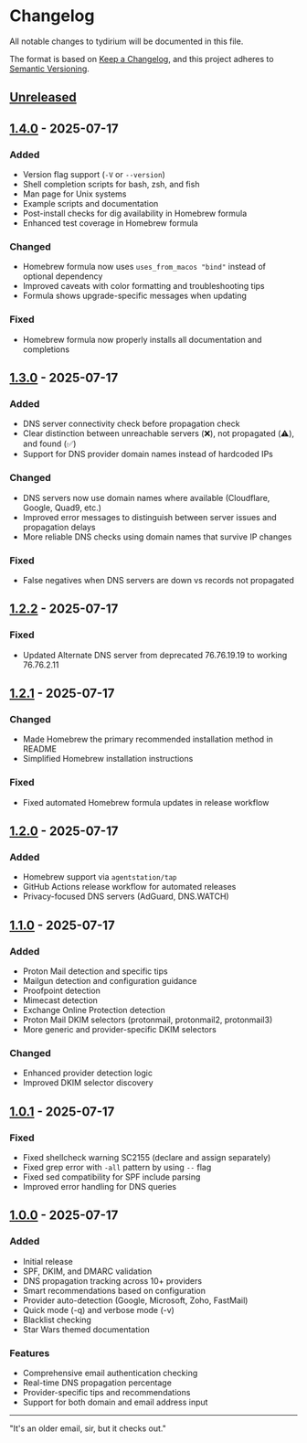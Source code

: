 # Changelog

All notable changes to tydirium will be documented in this file.

The format is based on [Keep a Changelog](https://keepachangelog.com/en/1.0.0/),
and this project adheres to [Semantic Versioning](https://semver.org/spec/v2.0.0.html).

## [Unreleased]

## [1.4.0] - 2025-07-17
### Added
- Version flag support (`-V` or `--version`)
- Shell completion scripts for bash, zsh, and fish
- Man page for Unix systems
- Example scripts and documentation
- Post-install checks for dig availability in Homebrew formula
- Enhanced test coverage in Homebrew formula

### Changed
- Homebrew formula now uses `uses_from_macos "bind"` instead of optional dependency
- Improved caveats with color formatting and troubleshooting tips
- Formula shows upgrade-specific messages when updating

### Fixed
- Homebrew formula now properly installs all documentation and completions

## [1.3.0] - 2025-07-17
### Added
- DNS server connectivity check before propagation check
- Clear distinction between unreachable servers (❌), not propagated (⚠️), and found (✅)
- Support for DNS provider domain names instead of hardcoded IPs

### Changed
- DNS servers now use domain names where available (Cloudflare, Google, Quad9, etc.)
- Improved error messages to distinguish between server issues and propagation delays
- More reliable DNS checks using domain names that survive IP changes

### Fixed
- False negatives when DNS servers are down vs records not propagated

## [1.2.2] - 2025-07-17
### Fixed
- Updated Alternate DNS server from deprecated 76.76.19.19 to working 76.76.2.11

## [1.2.1] - 2025-07-17
### Changed
- Made Homebrew the primary recommended installation method in README
- Simplified Homebrew installation instructions

### Fixed
- Fixed automated Homebrew formula updates in release workflow

## [1.2.0] - 2025-07-17
### Added
- Homebrew support via `agentstation/tap`
- GitHub Actions release workflow for automated releases
- Privacy-focused DNS servers (AdGuard, DNS.WATCH)

## [1.1.0] - 2025-07-17
### Added
- Proton Mail detection and specific tips
- Mailgun detection and configuration guidance
- Proofpoint detection
- Mimecast detection
- Exchange Online Protection detection
- Proton Mail DKIM selectors (protonmail, protonmail2, protonmail3)
- More generic and provider-specific DKIM selectors

### Changed
- Enhanced provider detection logic
- Improved DKIM selector discovery

## [1.0.1] - 2025-07-17
### Fixed
- Fixed shellcheck warning SC2155 (declare and assign separately)
- Fixed grep error with `-all` pattern by using `--` flag
- Fixed sed compatibility for SPF include parsing
- Improved error handling for DNS queries

## [1.0.0] - 2025-07-17
### Added
- Initial release
- SPF, DKIM, and DMARC validation
- DNS propagation tracking across 10+ providers
- Smart recommendations based on configuration
- Provider auto-detection (Google, Microsoft, Zoho, FastMail)
- Quick mode (-q) and verbose mode (-v)
- Blacklist checking
- Star Wars themed documentation

### Features
- Comprehensive email authentication checking
- Real-time DNS propagation percentage
- Provider-specific tips and recommendations
- Support for both domain and email address input

---

"It's an older email, sir, but it checks out."

[Unreleased]: https://github.com/agentstation/tydirium/compare/v1.4.0...HEAD
[1.4.0]: https://github.com/agentstation/tydirium/compare/v1.3.0...v1.4.0
[1.3.0]: https://github.com/agentstation/tydirium/compare/v1.2.2...v1.3.0
[1.2.2]: https://github.com/agentstation/tydirium/compare/v1.2.1...v1.2.2
[1.2.1]: https://github.com/agentstation/tydirium/compare/v1.2.0...v1.2.1
[1.2.0]: https://github.com/agentstation/tydirium/compare/v1.1.0...v1.2.0
[1.1.0]: https://github.com/agentstation/tydirium/compare/v1.0.1...v1.1.0
[1.0.1]: https://github.com/agentstation/tydirium/compare/v1.0.0...v1.0.1
[1.0.0]: https://github.com/agentstation/tydirium/releases/tag/v1.0.0